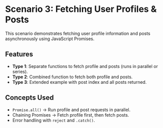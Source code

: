 # Scenario 3: Fetching User Profiles & Posts

This scenario demonstrates fetching user profile information and posts asynchronously using JavaScript Promises.

## Features
- **Type 1**: Separate functions to fetch profile and posts (runs in parallel or series).  
- **Type 2**: Combined function to fetch both profile and posts.  
- **Type 3**: Extended example with post index and all posts returned.  

## Concepts Used
- `Promise.all()` → Run profile and post requests in parallel.  
- Chaining Promises → Fetch profile first, then fetch posts.  
- Error handling with `reject` and `.catch()`.  
